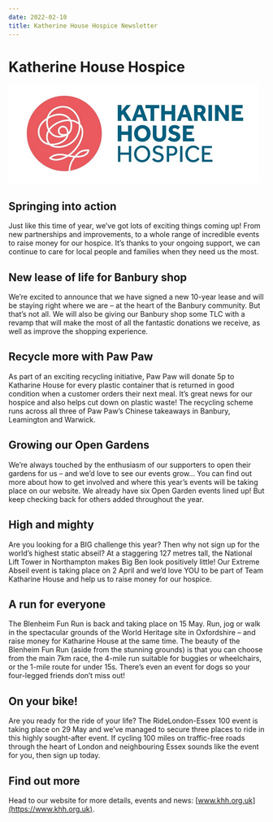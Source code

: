 ```yaml
---
date: 2022-02-10
title: Katherine House Hospice Newsletter
---
```


# Katherine House Hospice

![KHH](khh.png)

## Springing into action

Just like this time of year, we’ve got lots of exciting things coming up! From new partnerships and
improvements, to a whole range of incredible events to raise money for our hospice. It’s thanks to
your ongoing support, we can continue to care for local people and families when they need us the
most.

## New lease of life for Banbury shop

We’re excited to announce that we have signed a new 10-year lease and will be staying right
where we are – at the heart of the Banbury community.
But that’s not all. We will also be giving our Banbury shop some TLC with a revamp that will make
the most of all the fantastic donations we receive, as well as improve the shopping experience. 

## Recycle more with Paw Paw

As part of an exciting recycling initiative, Paw Paw will donate 5p to Katharine House for every
plastic container that is returned in good condition when a customer orders their next meal. It’s
great news for our hospice and also helps cut down on plastic waste! The recycling scheme
runs across all three of Paw Paw’s Chinese takeaways in Banbury, Leamington and Warwick.

## Growing our Open Gardens

We’re always touched by the enthusiasm of our supporters to open their gardens for us – and
we’d love to see our events grow...
You can find out more about how to get involved and where this year’s events will be taking place
on our website. We already have six Open Garden events lined up! But keep checking back for
others added throughout the year.

## High and mighty

Are you looking for a BIG challenge this year? Then why not sign up for the world’s highest static
abseil? At a staggering 127 metres tall, the National Lift Tower in Northampton makes Big Ben
look positively little! Our Extreme Abseil event is taking place on 2 April and we’d love YOU to be
part of Team Katharine House and help us to raise money for our hospice.

## A run for everyone

The Blenheim Fun Run is back and taking place on 15 May. Run, jog or walk in the spectacular
grounds of the World Heritage site in Oxfordshire – and raise money for Katharine House at the
same time. The beauty of the Blenheim Fun Run (aside from the stunning grounds) is that you can
choose from the main 7km race, the 4-mile run suitable for buggies or wheelchairs, or the 1-mile
route for under 15s. There’s even an event for dogs so your four-legged friends don’t miss out!

## On your bike!

Are you ready for the ride of your life? The RideLondon-Essex 100 event is taking place on 29
May and we’ve managed to secure three places to ride in this highly sought-after event. If cycling
100 miles on traffic-free roads through the heart of London and neighbouring Essex sounds like
the event for you, then sign up today.

## Find out more 
Head to our website for more details, events and news: [www.khh.org.uk](https://www.khh.org.uk).

